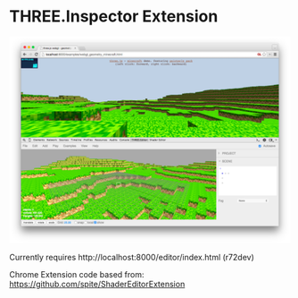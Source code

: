 # THREE.Inspector Extension

![THREE.Inspector Extension](/about/snapshot.png)

Currently requires http://localhost:8000/editor/index.html (r72dev)

Chrome Extension code based from: https://github.com/spite/ShaderEditorExtension
